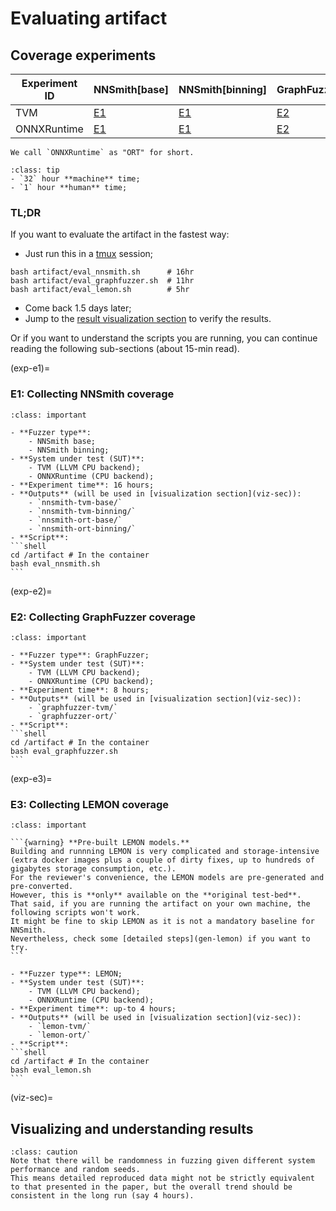 # Evaluating artifact

## Coverage experiments

| Experiment ID | NNSmith[base] | NNSmith[binning] | GraphFuzzer  | LEMON        |
| ------------- | ------------- | ---------------- | ------------ | ------------ |
| TVM           | [E1](exp-e1)  | [E1](exp-e1)     | [E2](exp-e2) | [E3](exp-e3) |
| ONNXRuntime   | [E1](exp-e1)  | [E1](exp-e1)     | [E2](exp-e2) | [E3](exp-e3) |


```{note}
We call `ONNXRuntime` as "ORT" for short.
```

```{admonition} Expect time cost
:class: tip
- `32` hour **machine** time;
- `1` hour **human** time;
```

### TL;DR

If you want to evaluate the artifact in the fastest way:

- Just run this in a [tmux](https://github.com/tmux/tmux/wiki) session;

```shell
bash artifact/eval_nnsmith.sh      # 16hr
bash artifact/eval_graphfuzzer.sh  # 11hr
bash artifact/eval_lemon.sh        # 5hr
```

- Come back 1.5 days later;
- Jump to the [result visualization section](viz-sec) to verify the results.

Or if you want to understand the scripts you are running, you can continue reading the following sub-sections (about 15-min read).

(exp-e1)=
### E1: Collecting NNSmith coverage

``````{admonition} E1: Evaluating NNSmith on {tvm, ort} x {base, binning}
:class: important

- **Fuzzer type**:
    - NNSmith base;
    - NNSmith binning;
- **System under test (SUT)**:
    - TVM (LLVM CPU backend);
    - ONNXRuntime (CPU backend);
- **Experiment time**: 16 hours;
- **Outputs** (will be used in [visualization section](viz-sec)):
    - `nnsmith-tvm-base/`
    - `nnsmith-tvm-binning/`
    - `nnsmith-ort-base/`
    - `nnsmith-ort-binning/`
- **Script**:
```shell
cd /artifact # In the container
bash eval_nnsmith.sh
```
``````

(exp-e2)=
### E2: Collecting GraphFuzzer coverage


``````{admonition} E2: Evaluating GraphFuzzer on {tvm, ort}
:class: important

- **Fuzzer type**: GraphFuzzer;
- **System under test (SUT)**:
    - TVM (LLVM CPU backend);
    - ONNXRuntime (CPU backend);
- **Experiment time**: 8 hours;
- **Outputs** (will be used in [visualization section](viz-sec)):
    - `graphfuzzer-tvm/`
    - `graphfuzzer-ort/`
- **Script**:
```shell
cd /artifact # In the container
bash eval_graphfuzzer.sh
```
``````

(exp-e3)=
### E3: Collecting LEMON coverage

``````{admonition} E3: Evaluate LEMON on {tvm, ort}
:class: important

```{warning} **Pre-built LEMON models.**
Building and runnning LEMON is very complicated and storage-intensive (extra docker images plus a couple of dirty fixes, up to hundreds of gigabytes storage consumption, etc.).
For the reviewer's convenience, the LEMON models are pre-generated and pre-converted.
However, this is **only** available on the **original test-bed**.
That said, if you are running the artifact on your own machine, the following scripts won't work.
It might be fine to skip LEMON as it is not a mandatory baseline for NNSmith.
Nevertheless, check some [detailed steps](gen-lemon) if you want to try.
```

- **Fuzzer type**: LEMON;
- **System under test (SUT)**:
    - TVM (LLVM CPU backend);
    - ONNXRuntime (CPU backend);
- **Experiment time**: up-to 4 hours;
- **Outputs** (will be used in [visualization section](viz-sec)):
    - `lemon-tvm/`
    - `lemon-ort/`
- **Script**:
```shell
cd /artifact # In the container
bash eval_lemon.sh
```
``````

(viz-sec)=
## Visualizing and understanding results

```{admonition} Randomness in Experiments
:class: caution
Note that there will be randomness in fuzzing given different system performance and random seeds.
This means detailed reproduced data might not be strictly equivalent to that presented in the paper, but the overall trend should be consistent in the long run (say 4 hours).
```
